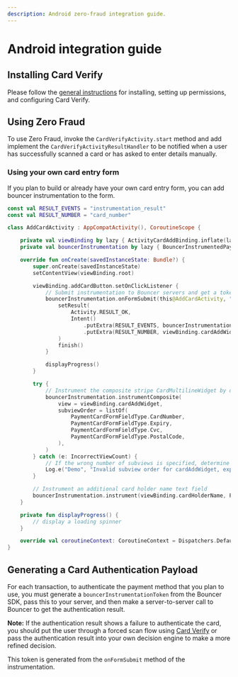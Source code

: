 ```yaml
---
description: Android zero-fraud integration guide.
---
```


# Android integration guide

## Installing Card Verify

Please follow the [general instructions](../card-verify/android-integration-guide/) for installing, setting up permissions, and configuring Card Verify.

## Using Zero Fraud

To use Zero Fraud, invoke the `CardVerifyActivity.start`  method and add implement the `CardVerifyActivityResultHandler` to be notified when a user has successfully scanned a card or has asked to enter details manually. 

### Using your own card entry form

If you plan to build or already have your own card entry form, you can add bouncer instrumentation to the form.

```kotlin
const val RESULT_EVENTS = "instrumentation_result"
const val RESULT_NUMBER = "card_number"

class AddCardActivity : AppCompatActivity(), CoroutineScope {

    private val viewBinding by lazy { ActivityCardAddBinding.inflate(layoutInflater) }
    private val bouncerInstrumentation by lazy { BouncerInstrumentedPaymentCardForm(this) }

    override fun onCreate(savedInstanceState: Bundle?) {
        super.onCreate(savedInstanceState)
        setContentView(viewBinding.root)

        viewBinding.addCardButton.setOnClickListener {
            // Submit instrumentation to Bouncer servers and get a token for future reference
            bouncerInstrumentation.onFormSubmit(this@AddCardActivity, "my_user_id") { bouncerInstrumentationToken ->
                setResult(
                    Activity.RESULT_OK,
                    Intent()
                        .putExtra(RESULT_EVENTS, bouncerInstrumentationToken)
                        .putExtra(RESULT_NUMBER, viewBinding.cardAddWidget.card?.number)
                )
                finish()
            }

            displayProgress()
        }

        try {
            // Instrument the composite stripe CardMultilineWidget by describing the contents of the widget in order
            bouncerInstrumentation.instrumentComposite(
                view = viewBinding.cardAddWidget,
                subviewOrder = listOf(
                    PaymentCardFormFieldType.CardNumber,
                    PaymentCardFormFieldType.Expiry,
                    PaymentCardFormFieldType.Cvc,
                    PaymentCardFormFieldType.PostalCode,
                ),
            )
        } catch (e: IncorrectViewCount) {
            // If the wrong number of subviews is specified, determine how many are required
            Log.e("Demo", "Invalid subview order for cardAddWidget, expected ${e.expectedViewCount}")
        }

        // Instrument an additional card holder name text field
        bouncerInstrumentation.instrument(viewBinding.cardHolderName, PaymentCardFormFieldType.CardHolderName)
    }

    private fun displayProgress() {
        // display a loading spinner
    }

    override val coroutineContext: CoroutineContext = Dispatchers.Default
}
```

## Generating a Card Authentication Payload

For each transaction, to authenticate the payment method that you plan to use, you must generate a `bouncerInstrumentationToken` from the Bouncer SDK, pass this to your server, and then make a server-to-server call to Bouncer to get the authentication result.

**Note:** If the authentication result shows a failure to authenticate the card, you should put the user through a forced scan flow using [Card Verify](../card-verify/get-started.md) or pass the authentication result into your own decision engine to make a more refined decision.

This token is generated from the `onFormSubmit` method of the instrumentation.
